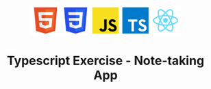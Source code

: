 <p align="center">
  <img src="./src/assets/logo-tpl-html.png" height="70px" width="70px"><img src="./src/assets/logo-tpl-css.png" height="70px" width="70px"><img src="./src/assets/logo-tpl-js.png" height="70px" width="70px"><img src="./src/assets/logo-tpl-ts.png" alt="Typescript" height="70px" width="70px" /><img src="./src/assets/logo-tpl-react.png" height="70px" width="70px">
</p>

<h1 align="center">Typescript Exercise - Note-taking App</h1>
